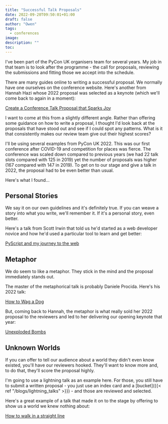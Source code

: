 ```yaml
---
title: "Successful Talk Proposals"
date: 2022-09-20T09:50:01+01:00
draft: false
author: "Owen"
tags:
  - conferences
image:
description: ""
toc:
---
```

I've been part of the PyCon UK organisers team for several years. My job in that team
is to look after the programme - the call for proposals, reviewing the submissions and
fitting those we accept into the schedule.

There are many guides online to writing a successful proposal. We normally have one
ourselves on the conference website. Here's another from Hannah Hazi whose 2022
proposal was selected as a keynote (which we'll come back to again in a moment):

[Create a Conference Talk Proposal that Sparks Joy](https://anvil.works/blog/conference-talks-that-spark-joy)

I want to come at this from a slightly different angle. Rather than offering some
guidance on how to write a proposal, I thought I'd look back at the proposals that have
stood out and see if I could spot any patterns. What is it that consistently makes our
review team give out their highest scores?

I'll be using several examples from PyCon UK 2022. This was our first conference after
COVID-19 and competition for places was fierce. The conference was scaled down compared
to previous years (we had 22 talk slots compared with 125 in 2019) yet the number of proposals
was higher (167 compared with 147 in 2019). To get on to our stage and give a talk in 2022,
the proposal had to be even better than usual.

Here's what I found...

## Personal Stories

We say it on our own guidelines and it's definitely true. If you can weave a story into
what you write, we'll remember it. If it's a personal story, even better.

Here's a talk from Scott Irwin that told us he'd started as a web developer novice
and how he'd used a particular tool to learn and get better:

[PyScript and my journey to the web](https://pretalx.com/pycon-uk-2022/talk/QZQXHA/)

## Metaphor

We do seem to like a metaphor. They stick in the mind and the proposal immediately stands
out.

The master of the metaphorical talk is probably Daniele Procida. Here's his 2022 talk:

[How to Wag a Dog](https://pretalx.com/pycon-uk-2022/talk/L3YEB3/)

But, coming back to Hannah, the metaphor is what really sold her 2022 proposal to the reviewers
and led to her delivering our opening keynote that year:

[Unexploded Bombs](https://pretalx.com/pycon-uk-2022/talk/7ANG8N/)

## Unknown Worlds

If you can offer to tell our audience about a world they didn't even know existed,
you'll have our reviewers hooked. They'll want to know more and, to do that, they'll
score the proposal highly.

I'm going to use a lightning talk as an example here. For those, you still have
to submit a written proposal - you just use an index card and a [bucket]({{< ref "/blogs/lightning_talks" >}}) -
and those are reviewed and selected.

Here's a great example of a talk that made it on to the stage by offering to show us
a world we knew nothing about:

[How to walk in a straight line](https://youtu.be/FFZHt_BPXXE?t=585)

